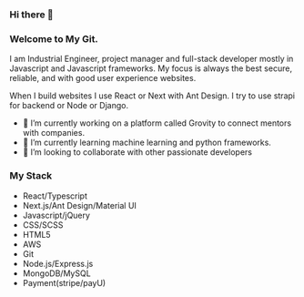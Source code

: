 ### Hi there 👋
### Welcome to My Git.

I am Industrial Engineer, project manager and full-stack developer mostly in Javascript and Javascript frameworks. My focus is always the best secure, reliable, and with good user experience websites. 

When I build websites I use React or Next  with Ant Design. I try to use strapi for backend or Node or Django.

- 🔭 I’m currently working on a platform called Grovity to connect mentors with companies.
- 🌱 I’m currently learning machine learning and python frameworks.
- 👯 I’m looking to collaborate with other passionate developers

### My Stack

- React/Typescript
- Next.js/Ant Design/Material UI
- Javascript/jQuery
- CSS/SCSS
- HTML5
- AWS
- Git
- Node.js/Express.js
- MongoDB/MySQL
- Payment(stripe/payU)

<!--
**Karenahv/karenahv** is a ✨ _special_ ✨ repository because its `README.md` (this file) appears on your GitHub profile.

Here are some ideas to get you started:

- 🔭 I’m currently working on ...
- 🌱 I’m currently learning ...
- 👯 I’m looking to collaborate on ...
- 🤔 I’m looking for help with ...
- 💬 Ask me about ...
- 📫 How to reach me: ...
- 😄 Pronouns: ...
- ⚡ Fun fact: ...
-->

